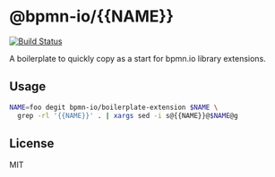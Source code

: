 # @bpmn-io/{{NAME}}

[![Build Status](https://travis-ci.org/bpmn-io/{{NAME}}.svg?branch=master)](https://travis-ci.com/bpmn-io/{{NAME}})

A boilerplate to quickly copy as a start for bpmn.io library extensions.

## Usage

```sh
NAME=foo degit bpmn-io/boilerplate-extension $NAME \
  grep -rl '{{NAME}}' . | xargs sed -i s@{{NAME}}@$NAME@g
```

## License

MIT
